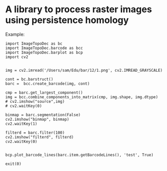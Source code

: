 # A library to process raster images using persistence homology


Example:

	import ImageTopoDec as bc
	import ImageTopoDec.barcode as bcc
	import ImageTopoDec.barplot as bcp
	import cv2


	img = cv2.imread('/Users/sam/Edu/bar/12/1.png', cv2.IMREAD_GRAYSCALE)

	cont = bc.barstruct()
	barc =  bcc.create_barcode(img, cont)

	cmp = barc.get_largest_component()
	img = bcc.combine_components_into_matrix(cmp, img.shape, img.dtype)
	# cv2.imshow("source",img)
	# cv2.waitKey(0)

	binmap = barc.segmentation(False)
	cv2.imshow("binmap", binmap)
	cv2.waitKey(1)

	filterd = barc.filter(100)
	cv2.imshow("filterd", filterd)
	cv2.waitKey(0)


	bcp.plot_barcode_lines(barc.item.getBarcodeLines(), 'test', True)

	exit(0)
